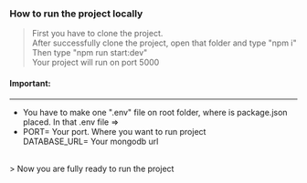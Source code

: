 ### How to run the project locally
> First you have to clone the project. <br>
> After successfully clone the project, open that folder and type "npm i" <br>
> Then type "npm run start:dev" <br>
> Your project will run on port 5000 <br>

#### Important:
*** 
* You have to make one ".env" file on root folder, where is package.json placed. In that .env file =>
* PORT= Your port. Where you want to run project <br> DATABASE_URL= Your mongodb url
<br>
> Now you are fully ready to run the project